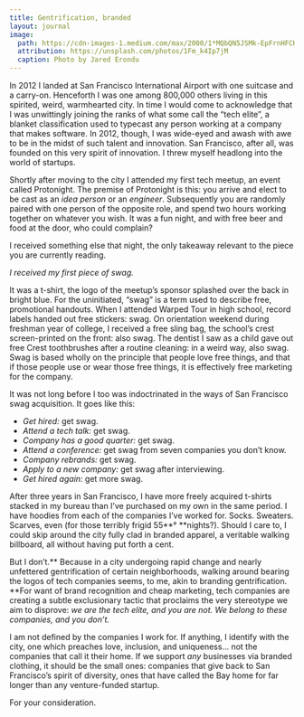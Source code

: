```yaml
---
title: Gentrification, branded
layout: journal
image:
  path: https://cdn-images-1.medium.com/max/2000/1*MQbQN5JSMk-EpFrnHFCKUA.jpeg
  attribution: https://unsplash.com/photos/1Fm_k4Ip7jM
  caption: Photo by Jared Erondu
---
```


In 2012 I landed at San Francisco International Airport with one suitcase and a
carry-on. Henceforth I was one among 800,000 others living in this spirited,
weird, warmhearted city. In time I would come to acknowledge that I was
unwittingly joining the ranks of what some call the “tech elite”, a blanket
classification used to typecast any person working at a company that makes
software. In 2012, though, I was wide-eyed and awash with awe to be in the midst
of such talent and innovation. San Francisco, after all, was founded on this
very spirit of innovation. I threw myself headlong into the world of startups.

Shortly after moving to the city I attended my first tech meetup, an event
called Protonight. The premise of Protonight is this: you arrive and elect to be
cast as an _idea person_ or an _engineer_. Subsequently you are randomly paired
with one person of the opposite role, and spend two hours working together on
whatever you wish. It was a fun night, and with free beer and food at the door,
who could complain?

I received something else that night, the only takeaway relevant to the piece
you are currently reading.

_I received my first piece of swag._

It was a t-shirt, the logo of the meetup’s sponsor splashed over the back in
bright blue. For the uninitiated, “swag” is a term used to describe free,
promotional handouts. When I attended Warped Tour in high school, record labels
handed out free stickers: swag. On orientation weekend during freshman year of
college, I received a free sling bag, the school’s crest screen-printed on the
front: also swag. The dentist I saw as a child gave out free Crest toothbrushes
after a routine cleaning: in a weird way, also swag. Swag is based wholly on the
principle that people love free things, and that if those people use or wear
those free things, it is effectively free marketing for the company.

It was not long before I too was indoctrinated in the ways of San Francisco swag
acquisition. It goes like this:

- _Get hired:_ get swag.
- _Attend a tech talk:_ get swag.
- _Company has a good quarter:_ get swag.
- _Attend a conference:_ get swag from seven companies you don’t know.
- _Company rebrands:_ get swag.
- _Apply to a new company:_ get swag after interviewing.
- _Get hired again:_ get more swag.

After three years in San Francisco, I have more freely acquired t-shirts stacked
in my bureau than I’ve purchased on my own in the same period. I have hoodies
from each of the companies I’ve worked for. Socks. Sweaters. Scarves, even (for
those terribly frigid 55**° **nights?). Should I care to, I could skip around
the city fully clad in branded apparel, a veritable walking billboard, all
without having put forth a cent.

But I don’t.** Because in a city undergoing rapid change and nearly unfettered
gentrification of certain neighborhoods, walking around bearing the logos of
tech companies seems, to me, akin to branding gentrification. **For want of
brand recognition and cheap marketing, tech companies are creating a subtle
exclusionary tactic that proclaims the very stereotype we aim to disprove: _we
are the tech elite, and you are not. We belong to these companies, and you
don’t._

I am not defined by the companies I work for. If anything, I identify with the
city, one which preaches love, inclusion, and uniqueness… not the companies that
call it their home. If we support _any_ businesses via branded clothing, it
should be the small ones: companies that give back to San Francisco’s spirit of
diversity, ones that have called the Bay home for far longer than any
venture-funded startup.

For your consideration.
